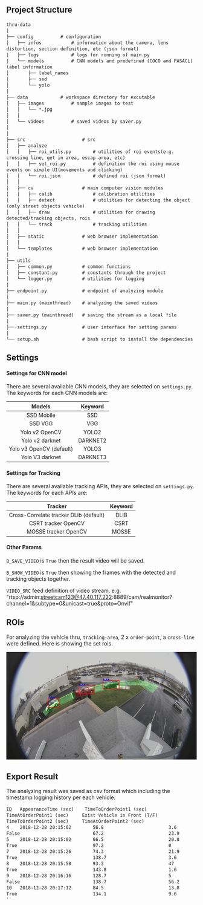 ## Project Structure

    thru-data
    |
    ├── config			# configuration
    │   ├── infos           # information about the camera, lens distortion, section definition, etc (json format)
    |   ├── logs            # logs for running of main.py
    |   └── models          # CNN models and predefined (COCO and PASACL) label information
    │       ├── label_names
    │       ├── ssd
    │       └── yolo
    |
    ├── data           	# workspace directory for excutable
    │   ├── images         	# sample images to test
    │   │	└── *.jpg
    │   │
    │   └── videos          # saved videos by saver.py
    |
    │
    ├── src                    	# src
    │   ├── analyze	          		
    │   │	├── roi_utils.py        # utilities of roi events(e.g. crossing line, get in area, escap area, etc) 
    │   │   ├── set_roi.py          # definition the roi using mouse events on simple UI(movements and clicking)
    │   │   └── roi.json            # defined roi (json format)
    │   │
    │   ├── cv         		    # main computer vision modules 
    │   │	├── calib               # calibration utilities
    │   │   ├── detect              # utilities for detecting the object (only street objects vehicle)
    │   │   ├── draw                # utilities for drawing detected/tracking objects, rois
    │   │   └── track               # tracking utilities
    │   │
    │   ├── static              # web browser implementation
    │   │
    │   └── templates         	# web browser implementation
    |
    ├── utils
    │   ├── common.py           # common functions
    │   ├── constant.py         # constants through the project
    │   └── logger.py           # utilities for logging
    |
    ├── endpoint.py             # endpoint of analyzing module 
    │
    ├── main.py (mainthread)    # analyzing the saved videos
    |
    ├── saver.py (mainthread)   # saving the stream as a local file
    |
    ├── settings.py             # user interface for setting params 
    |
    └── setup.sh                # bash script to install the dependencies


## Settings

#### Settings for CNN model

There are several available CNN models, they are selected on `settings.py`. The keywords for each CNN models are:  

| Models           | Keyword          |
| :--------------: | :--------------: |
| SSD Mobile       | SSD              |
| SSD VGG          | VGG              |
| Yolo v2 OpenCV   | YOLO2            |
| Yolo v2 darknet  | DARKNET2         |
| Yolo v3 OpenCV   (default) | YOLO3            |
| Yolo V3 darknet  | DARKNET3         |

#### Settings for Tracking

There are several available tracking APIs, they are selected on `settings.py`. The keywords for each APIs are:

| Tracker          | Keyword          |
| :--------------: | :--------------: |
| Cross-Correlate tracker DLib  (default)    | DLIB              |
| CSRT tracker OpenCV          | CSRT              |
| MOSSE tracker OpenCV   | MOSSE            |


#### Other Params

`B_SAVE_VIDEO` is `True` then the result video will be saved.

`B_SHOW_VIDEO` is `True` then showing the frames with the detected and tracking objects together.

`VIDEO_SRC` feed definition of video stream. e.g. "rtsp://admin:streetcam123@47.40.117.222:8889/cam/realmonitor?channel=1&subtype=0&unicast=true&proto=Onvif"
 

## ROIs

For analyzing the vehicle thru, `tracking-area`, 2 x `order-point`, a `cross-line` were defined. Here is showing the set rois.

![ROIs](rois.png)

## Export Result

The analyzing result was saved as csv format which including the timestamp logging history per each vehicle.
```
ID	 AppearanceTime (sec)	 TimeToOrderPoint1 (sec)	 TimeAtOrderPoint1 (sec)	 Exist Vehicle in Front (T/F)	 TimeToOrderPoint2 (sec)	 TimeAtOrderPoint2 (sec) 
4	 2018-12-28 20:15:02	    56.8	                    3.6 	                    False	                        67.2	                    23.9
5	 2018-12-28 20:15:02	    66.5	                    20.8	                    True	                        97.2                        0
7	 2018-12-28 20:15:26	    74.3	                    21.9	                    True	                        138.7	                    3.6
8	 2018-12-28 20:15:58	    93.3	                    47  	                    True	                        143.8	                    1.6
9	 2018-12-28 20:16:16	    128.7	                    5   	                    False	                        138.7	                    56.2
10	 2018-12-28 20:17:12	    84.5	                    13.8	                    True	                        134.1	                    9.6
``
